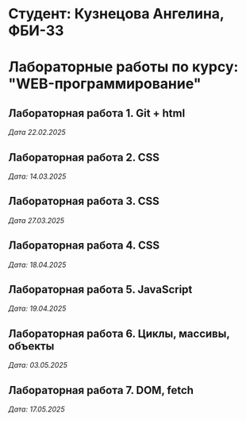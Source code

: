 # Студент: Кузнецова Ангелина, ФБИ-33

# Лабораторные работы по курсу: "WEB-программирование"

## Лабораторная работа 1. Git + html

*Дата 22.02.2025*

## Лабораторная работа 2. CSS

*Дата: 14.03.2025*

## Лабораторная работа 3. CSS

*Дата 27.03.2025*

## Лабораторная работа 4. CSS

*Дата: 18.04.2025*

## Лабораторная работа 5. JavaScript

*Дата: 19.04.2025* 

## Лабораторная работа 6. Циклы, массивы, объекты

*Дата: 03.05.2025*

## Лабораторная работа 7. DOM, fetch

*Дата: 17.05.2025*